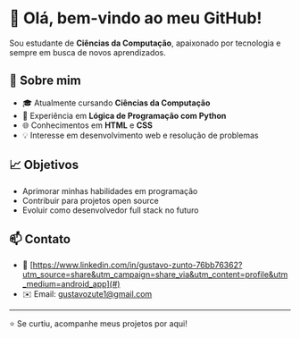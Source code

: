 # 👋 Olá, bem-vindo ao meu GitHub!  

Sou estudante de **Ciências da Computação**, apaixonado por tecnologia e sempre em busca de novos aprendizados.  

## 🚀 Sobre mim
- 🎓 Atualmente cursando **Ciências da Computação**  
- 🐍 Experiência em **Lógica de Programação com Python**  
- 🌐 Conhecimentos em **HTML** e **CSS**  
- 💡 Interesse em desenvolvimento web e resolução de problemas  

## 📈 Objetivos
- Aprimorar minhas habilidades em programação  
- Contribuir para projetos open source  
- Evoluir como desenvolvedor full stack no futuro  

## 📫 Contato
- 🔗 [https://www.linkedin.com/in/gustavo-zunto-76bb76362?utm_source=share&utm_campaign=share_via&utm_content=profile&utm_medium=android_app](#)  
- ✉️ Email: gustavozute1@gmail.com

---
⭐ Se curtiu, acompanhe meus projetos por aqui!
